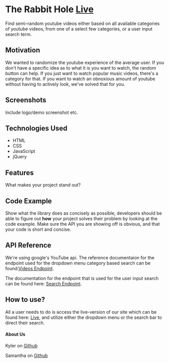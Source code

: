 
# The Rabbit Hole <a href="https://kylerrenneker.github.io/TheRabbitHole/">Live</a>
Find semi-random youtube videos either based on all available categories of youtube videos, from one of a select few categories, or a user input search term.
## Motivation
We wanted to randomize the youtube experience of the average user. If you don't have a specific idea as to what it is you want to watch, the random button can help. If you just want to watch popular music videos, there's a category for that. If you want to watch an obnoxious amount of youtube without having to actively look, we've solved that for you.


## Screenshots
Include logo/demo screenshot etc.

## Technologies Used
- HTML
- CSS
- JavaScript
- jQuery

## Features
What makes your project stand out?

## Code Example
Show what the library does as concisely as possible, developers should be able to figure out **how** your project solves their problem by looking at the code example. Make sure the API you are showing off is obvious, and that your code is short and concise.

## API Reference
We're using google's YouTube api. The reference documentaion for the endpoint used for the dropdown menu category based search can be found:<a href="https://developers.google.com/youtube/v3/docs/videos/list">Videos Endpoint</a>.


The documentation for the endpoint that is used for the user input search can be found here: <a href="https://developers.google.com/youtube/v3/docs/search/list">Search Endpoint</a>.

## How to use?
All a user needs to do is access the live-version of our site which can be found here: <a href="https://kylerrenneker.github.io/TheRabbitHole/">Live</a>, and utilize either the dropdown menu or the search bar to direct their search.

#### About Us
Kyler on
<a href="https://github.com/kylerRenneker">Github</a> 


Samantha on
<a href="https://github.com/Sam-Ilki">Github</a>



